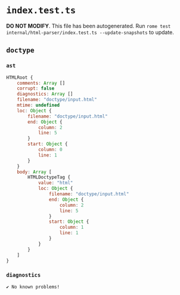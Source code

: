 # `index.test.ts`

**DO NOT MODIFY**. This file has been autogenerated. Run `rome test internal/html-parser/index.test.ts --update-snapshots` to update.

## `doctype`

### `ast`

```javascript
HTMLRoot {
	comments: Array []
	corrupt: false
	diagnostics: Array []
	filename: "doctype/input.html"
	mtime: undefined
	loc: Object {
		filename: "doctype/input.html"
		end: Object {
			column: 2
			line: 5
		}
		start: Object {
			column: 0
			line: 1
		}
	}
	body: Array [
		HTMLDoctypeTag {
			value: "html"
			loc: Object {
				filename: "doctype/input.html"
				end: Object {
					column: 2
					line: 5
				}
				start: Object {
					column: 1
					line: 1
				}
			}
		}
	]
}
```

### `diagnostics`

```
✔ No known problems!

```
